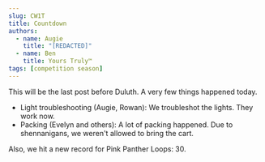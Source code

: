 ```yaml
---
slug: CW1T
title: Countdown
authors:
  - name: Augie
    title: "[REDACTED]"
  - name: Ben
    title: Yours Truly™
tags: [competition season]
---
```


This will be the last post before Duluth. A very few things happened today.
* Light troubleshooting (Augie, Rowan): We troubleshot the lights. They work now.
* Packing (Evelyn and others): A lot of packing happened. Due to shennanigans, we weren't allowed to bring the cart.

Also, we hit a new record for Pink Panther Loops: 30.